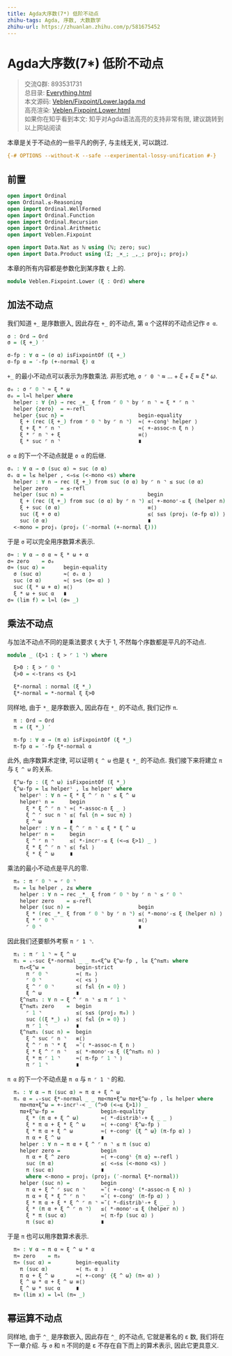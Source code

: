 ```yaml
---
title: Agda大序数(7*) 低阶不动点
zhihu-tags: Agda, 序数, 大数数学
zhihu-url: https://zhuanlan.zhihu.com/p/581675452
---
```


# Agda大序数(7*) 低阶不动点

> 交流Q群: 893531731  
> 总目录: [Everything.html](https://choukh.github.io/agda-lvo/Everything.html)  
> 本文源码: [Veblen/Fixpoint/Lower.lagda.md](https://github.com/choukh/agda-lvo/blob/main/src/Veblen/Fixpoint/Lower.lagda.md)  
> 高亮渲染: [Veblen.Fixpoint.Lower.html](https://choukh.github.io/agda-lvo/Veblen.Fixpoint.Lower.html)  
> 如果你在知乎看到本文: 知乎对Agda语法高亮的支持非常有限, 建议跳转到以上网站阅读  

本章是关于不动点的一些平凡的例子, 与主线无关, 可以跳过.

```agda
{-# OPTIONS --without-K --safe --experimental-lossy-unification #-}
```

## 前置

```agda
open import Ordinal
open Ordinal.≤-Reasoning
open import Ordinal.WellFormed
open import Ordinal.Function
open import Ordinal.Recursion
open import Ordinal.Arithmetic
open import Veblen.Fixpoint

open import Data.Nat as ℕ using (ℕ; zero; suc)
open import Data.Product using (Σ; _×_; _,_; proj₁; proj₂)
```

本章的所有内容都是参数化到某序数 `ξ` 上的.

```agda
module Veblen.Fixpoint.Lower (ξ : Ord) where
```

## 加法不动点

我们知道 `+_` 是序数嵌入, 因此存在 `+_` 的不动点, 第 `α` 个这样的不动点记作 `σ α`.

```agda
σ : Ord → Ord
σ = (ξ +_) ′

σ-fp : ∀ α → (σ α) isFixpointOf (ξ +_)
σ-fp α = ′-fp (+-normal ξ) α
```

`+_` 的最小不动点可以表示为序数乘法. 非形式地, `σ ⌜ 0 ⌝` ≈ $... + ξ + ξ$ ≈ $ξ * ω$.

```agda
σ₀ : σ ⌜ 0 ⌝ ≈ ξ * ω
σ₀ = l≈l helper where
  helper : ∀ {n} → rec _+_ ξ from ⌜ 0 ⌝ by ⌜ n ⌝ ≈ ξ * ⌜ n ⌝
  helper {zero}  = ≈-refl
  helper {suc n} =                        begin-equality
    ξ + (rec (ξ +_) from ⌜ 0 ⌝ by ⌜ n ⌝)  ≈⟨ +-congˡ helper ⟩
    ξ + ξ * ⌜ n ⌝                         ≈⟨ +-assoc-n ξ n ⟩
    ξ * ⌜ n ⌝ + ξ                         ≡⟨⟩
    ξ * suc ⌜ n ⌝                         ∎
```

`σ α` 的下一个不动点就是 `σ α` 的后继.

```agda
σₛ : ∀ α → σ (suc α) ≈ suc (σ α)
σₛ α = l≤ helper , <⇒s≤ (<-mono <s) where
  helper : ∀ n → rec (ξ +_) from suc (σ α) by ⌜ n ⌝ ≤ suc (σ α)
  helper zero    = ≤-refl
  helper (suc n) =                           begin
    ξ + (rec (ξ +_) from suc (σ α) by ⌜ n ⌝) ≤⟨ +-monoʳ-≤ ξ (helper n) ⟩
    ξ + suc (σ α)                            ≡⟨⟩
    suc (ξ + σ α)                            ≤⟨ s≤s (proj₁ (σ-fp α)) ⟩
    suc (σ α)                                ∎
  <-mono = proj₁ (proj₂ (′-normal (+-normal ξ)))
```

于是 `σ` 可以完全用序数算术表示.

```agda
σ≈ : ∀ α → σ α ≈ ξ * ω + α
σ≈ zero    = σ₀
σ≈ (suc α) =      begin-equality
  σ (suc α)       ≈⟨ σₛ α ⟩
  suc (σ α)       ≈⟨ s≈s (σ≈ α) ⟩
  suc (ξ * ω + α) ≡⟨⟩
  ξ * ω + suc α   ∎
σ≈ (lim f) = l≈l (σ≈ _)
```

## 乘法不动点

与加法不动点不同的是乘法要求 `ξ` 大于 1, 不然每个序数都是平凡的不动点.

```agda
module _ (ξ>1 : ξ > ⌜ 1 ⌝) where

  ξ>0 : ξ > ⌜ 0 ⌝
  ξ>0 = <-trans <s ξ>1

  ξ*-normal : normal (ξ *_)
  ξ*-normal = *-normal ξ ξ>0
```

同样地, 由于 `*_` 是序数嵌入, 因此存在 `*_` 的不动点, 我们记作 `π`.

```agda
  π : Ord → Ord
  π = (ξ *_) ′

  π-fp : ∀ α → (π α) isFixpointOf (ξ *_)
  π-fp α = ′-fp ξ*-normal α
```

此外, 由序数算术定律, 可以证明 `ξ ^ ω` 也是 `ξ *_` 的不动点. 我们接下来将建立 `π` 与 `ξ ^ ω` 的关系.

```agda
  ξ^ω-fp : (ξ ^ ω) isFixpointOf (ξ *_)
  ξ^ω-fp = l≤ helperˡ , l≤ helperʳ where
    helperˡ : ∀ n → ξ * ξ ^ ⌜ n ⌝ ≤ ξ ^ ω
    helperˡ n =     begin
      ξ * ξ ^ ⌜ n ⌝ ≈⟨ *-assoc-n ξ _ ⟩
      ξ ^ ⌜ suc n ⌝ ≤⟨ f≤l {n = suc n} ⟩
      ξ ^ ω         ∎
    helperʳ : ∀ n → ξ ^ ⌜ n ⌝ ≤ ξ * ξ ^ ω
    helperʳ n =     begin
      ξ ^ ⌜ n ⌝     ≤⟨ *-incrʳ-≤ ξ (<⇒≤ ξ>1) _ ⟩
      ξ * ξ ^ ⌜ n ⌝ ≤⟨ f≤l ⟩
      ξ * ξ ^ ω     ∎
```

乘法的最小不动点是平凡的零.

```agda
  π₀ : π ⌜ 0 ⌝ ≈ ⌜ 0 ⌝
  π₀ = l≤ helper , z≤ where
    helper : ∀ n → rec _*_ ξ from ⌜ 0 ⌝ by ⌜ n ⌝ ≤ ⌜ 0 ⌝
    helper zero    = ≤-refl
    helper (suc n) =                      begin
      ξ * (rec _*_ ξ from ⌜ 0 ⌝ by ⌜ n ⌝) ≤⟨ *-monoʳ-≤ ξ (helper n) ⟩
      ξ * ⌜ 0 ⌝                           ≡⟨⟩
      ⌜ 0 ⌝                               ∎
```

因此我们还要额外考察 `π ⌜ 1 ⌝`.

```agda
  π₁ : π ⌜ 1 ⌝ ≈ ξ ^ ω
  π₁ = ₛ-suc ξ*-normal _ _ π₀<ξ^ω ξ^ω-fp , l≤ ξ^n≤π₁ where
    π₀<ξ^ω =          begin-strict
      π ⌜ 0 ⌝         ≈⟨ π₀ ⟩
      ⌜ 0 ⌝           <⟨ <s ⟩
      ξ ^ ⌜ 0 ⌝       ≤⟨ f≤l {n = 0} ⟩
      ξ ^ ω           ∎
    ξ^n≤π₁ : ∀ n → ξ ^ ⌜ n ⌝ ≤ π ⌜ 1 ⌝
    ξ^n≤π₁ zero    =  begin
      ⌜ 1 ⌝           ≤⟨ s≤s (proj₂ π₀) ⟩
      suc ((ξ *_) ₀)  ≤⟨ f≤l {n = 0} ⟩
      π ⌜ 1 ⌝         ∎
    ξ^n≤π₁ (suc n) =  begin
      ξ ^ suc ⌜ n ⌝   ≡⟨⟩
      ξ ^ ⌜ n ⌝ * ξ   ≈˘⟨ *-assoc-n ξ n ⟩
      ξ * ξ ^ ⌜ n ⌝   ≤⟨ *-monoʳ-≤ ξ (ξ^n≤π₁ n) ⟩
      ξ * π ⌜ 1 ⌝     ≈⟨ π-fp ⌜ 1 ⌝ ⟩
      π ⌜ 1 ⌝         ∎
```

`π α` 的下一个不动点是 `π α` 与 `π ⌜ 1 ⌝` 的和.

```agda
  πₛ : ∀ α → π (suc α) ≈ π α + ξ ^ ω
  πₛ α = ₛ-suc ξ*-normal _ _ πα<πα+ξ^ω πα+ξ^ω-fp , l≤ helper where
    πα<πα+ξ^ω = +-incrˡ-< _ (^>0 (<⇒≤ ξ>1)) _
    πα+ξ^ω-fp =               begin-equality
      ξ * (π α + ξ ^ ω)       ≈⟨ *-distribˡ-+ ξ _ _ ⟩
      ξ * π α + ξ * ξ ^ ω     ≈⟨ +-congˡ ξ^ω-fp ⟩
      ξ * π α + ξ ^ ω         ≈⟨ +-congʳ {ξ ^ ω} (π-fp α) ⟩
      π α + ξ ^ ω             ∎
    helper : ∀ n → π α + ξ ^ ⌜ n ⌝ ≤ π (suc α)
    helper zero =             begin
      π α + ξ ^ zero          ≈⟨ +-congˡ {π α} ≈-refl ⟩
      suc (π α)               ≤⟨ <⇒s≤ (<-mono <s) ⟩
      π (suc α)               ∎
      where <-mono = proj₁ (proj₂ (′-normal ξ*-normal))
    helper (suc n) =          begin
      π α + ξ ^ ⌜ suc n ⌝     ≈˘⟨ +-congˡ (*-assoc-n ξ n) ⟩
      π α + ξ * ξ ^ ⌜ n ⌝     ≈˘⟨ +-congʳ (π-fp α) ⟩
      ξ * π α + ξ * ξ ^ ⌜ n ⌝ ≈˘⟨ *-distribˡ-+ ξ _ _ ⟩
      ξ * (π α + ξ ^ ⌜ n ⌝)   ≤⟨ *-monoʳ-≤ ξ (helper n) ⟩
      ξ * π (suc α)           ≈⟨ π-fp (suc α) ⟩
      π (suc α)               ∎
```

于是 `π` 也可以用序数算术表示.

```agda
  π≈ : ∀ α → π α ≈ ξ ^ ω * α
  π≈ zero    = π₀
  π≈ (suc α) =        begin-equality
    π (suc α)         ≈⟨ πₛ α ⟩
    π α + ξ ^ ω       ≈⟨ +-congʳ {ξ ^ ω} (π≈ α) ⟩
    ξ ^ ω * α + ξ ^ ω ≡⟨⟩
    ξ ^ ω * suc α     ∎
  π≈ (lim x) = l≈l (π≈ _)
```

## 幂运算不动点

同样地, 由于 `^_` 是序数嵌入, 因此存在 `^_` 的不动点, 它就是著名的 ε 数, 我们将在下一章介绍. 与 `σ` 和 `π` 不同的是 ε 不存在自下而上的算术表示, 因此它更具意义.
